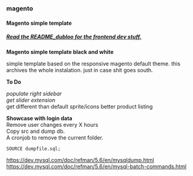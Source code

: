 ### magento
#### Magento simple template
  
##### [Read the README_dubloo for the frontend dev stuff.](https://github.com/mthjn/magento/blob/master/README_dubloo.md)  
  
**Magento simple template black and white**   
  
simple template based on the responsive magento default theme.
this archives the whole instalation. just in case shit goes south.
  
  
**To Do**  
  
*populate right sidebar*  
*get slider extension*  
get different than default sprite/icons
better product listing
   
   
**Showcase with login data**  
Remove user changes every X hours  
Copy src and dump db.  
A cronjob to remove the current folder.  
  
    SOURCE dumpfile.sql;
   
https://dev.mysql.com/doc/refman/5.6/en/mysqldump.html  
https://dev.mysql.com/doc/refman/5.6/en/mysql-batch-commands.html  
